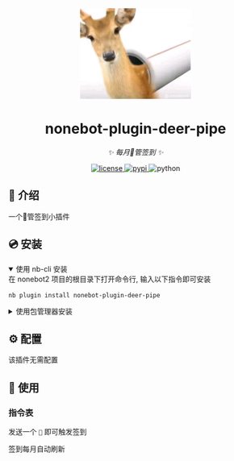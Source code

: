 <div align="center">
  <a href="https://v2.nonebot.dev/store"><img src="./assets/deerpipe.jpg" width="220" height="180" alt="Logo"></a>
</div>

<div align="center">

# nonebot-plugin-deer-pipe

_✨ 每月🦌管签到 ✨_

<a href="./LICENSE">
    <img src="https://img.shields.io/github/license/SamuNatsu/nonebot-plugin-deer-pipe.svg" alt="license">
</a>
<a href="https://pypi.python.org/pypi/nonebot-plugin-deer-pipe">
    <img src="https://img.shields.io/pypi/v/nonebot-plugin-deer-pipe.svg" alt="pypi">
</a>
<img src="https://img.shields.io/badge/python-3.10+-blue.svg" alt="python">

</div>

## 📖 介绍

一个🦌管签到小插件

## 💿 安装

<details open>
<summary>使用 nb-cli 安装</summary>
在 nonebot2 项目的根目录下打开命令行, 输入以下指令即可安装

    nb plugin install nonebot-plugin-deer-pipe

</details>

<details>
<summary>使用包管理器安装</summary>
在 nonebot2 项目的插件目录下, 打开命令行, 根据你使用的包管理器, 输入相应的安装命令

<details>
<summary>pip</summary>

    pip install nonebot-plugin-deer-pipe
</details>
<details>
<summary>pdm</summary>

    pdm add nonebot-plugin-deer-pipe
</details>
<details>
<summary>poetry</summary>

    poetry add nonebot-plugin-deer-pipe
</details>
<details>
<summary>conda</summary>

    conda install nonebot-plugin-deer-pipe
</details>

打开 nonebot2 项目根目录下的 `pyproject.toml` 文件, 在 `[tool.nonebot]` 部分追加写入

    plugins = ["nonebot_plugin_deer_pipe"]

</details>

## ⚙️ 配置

该插件无需配置

## 🎉 使用
### 指令表

发送一个 `🦌` 即可触发签到

签到每月自动刷新
